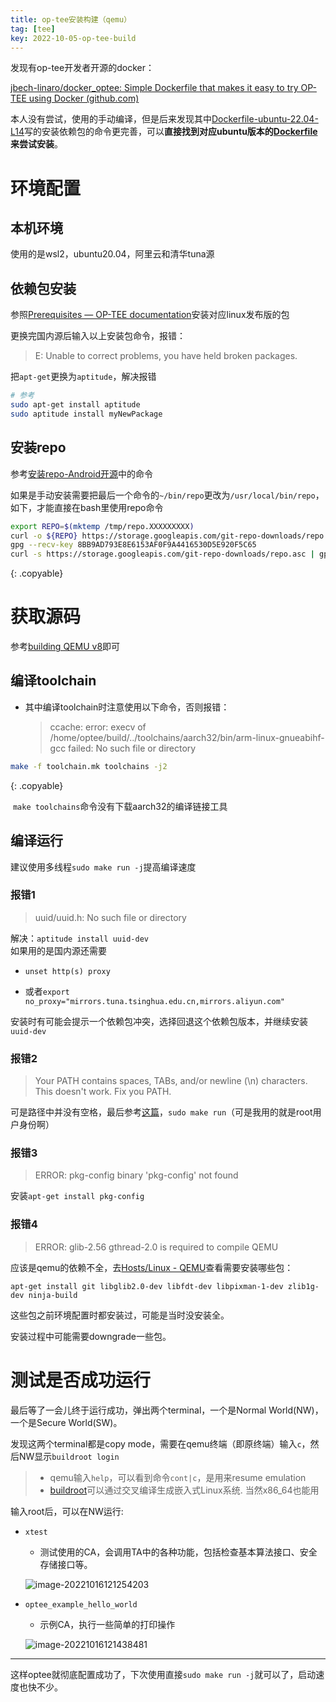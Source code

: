 ```yaml
---
title: op-tee安装构建（qemu）
tag: [tee]
key: 2022-10-05-op-tee-build
---
```




发现有op-tee开发者开源的docker：

[jbech-linaro/docker_optee: Simple Dockerfile that makes it easy to try OP-TEE using Docker (github.com)](https://github.com/jbech-linaro/docker_optee)

本人没有尝试，使用的手动编译，但是后来发现其中[Dockerfile-ubuntu-22.04-L14](https://github.com/jbech-linaro/docker_optee/blob/f82883937572daa94c45c6e24017ad712727c622/Dockerfile#L14)写的安装依赖包的命令更完善，可以**直接找到对应ubuntu版本的[Dockerfile](https://github.com/jbech-linaro/docker_optee/blob/ubuntu-22.04/Dockerfile)来尝试安装**。

# 环境配置

## 本机环境

使用的是wsl2，ubuntu20.04，阿里云和清华tuna源

## 依赖包安装

参照[Prerequisites — OP-TEE documentation](https://optee.readthedocs.io/en/latest/building/prerequisites.html)安装对应linux发布版的包

更换完国内源后输入以上安装包命令，报错：

>E: Unable to correct problems, you have held broken packages.

把`apt-get`更换为`aptitude`，解决报错

```bash
# 参考
sudo apt-get install aptitude
sudo aptitude install myNewPackage
```

## 安装repo

参考[安装repo-Android开源](https://source.android.com/docs/setup/develop#installing-repo)中的命令

如果是手动安装需要把最后一个命令的`~/bin/repo`更改为`/usr/local/bin/repo`，如下，才能直接在bash里使用repo命令

```bash
export REPO=$(mktemp /tmp/repo.XXXXXXXXX)
curl -o ${REPO} https://storage.googleapis.com/git-repo-downloads/repo
gpg --recv-key 8BB9AD793E8E6153AF0F9A4416530D5E920F5C65
curl -s https://storage.googleapis.com/git-repo-downloads/repo.asc | gpg --verify - ${REPO} && install -m 755 ${REPO} /usr/local/bin/repo
```
{: .copyable} 

# 获取源码

参考[building QEMU v8](https://optee.readthedocs.io/en/latest/building/devices/qemu.html#qemu-v8)即可

## 编译toolchain

- 其中编译toolchain时注意使用以下命令，否则报错：

	> ccache: error: execv of /home/optee/build/../toolchains/aarch32/bin/arm-linux-gnueabihf-gcc failed: No such file or directory

```bash
make -f toolchain.mk toolchains -j2
```
{: .copyable} 

​	`make toolchains`命令没有下载aarch32的编译链接工具

## 编译运行

建议使用多线程`sudo make run -j`提高编译速度

### 报错1

> uuid/uuid.h: No such file or directory

解决：`aptitude install uuid-dev`
​	
如果用的是国内源还需要

- `unset http(s) proxy`

- 或者`export no_proxy="mirrors.tuna.tsinghua.edu.cn,mirrors.aliyun.com"`

安装时有可能会提示一个依赖包冲突，选择回退这个依赖包版本，并继续安装`uuid-dev`

### 报错2

> Your PATH contains spaces, TABs, and/or newline (\n) characters.
> This doesn't work. Fix you PATH.

可是路径中并没有空格，最后参考[这篇](https://blog.csdn.net/weixin_45502929/article/details/119642271)，`sudo make run`（可是我用的就是root用户身份啊）

### 报错3

> ERROR: pkg-config binary 'pkg-config' not found

安装`apt-get install pkg-config`

### 报错4

> ERROR: glib-2.56 gthread-2.0 is required to compile QEMU

应该是qemu的依赖不全，去[Hosts/Linux - QEMU](https://wiki.qemu.org/Hosts/Linux)查看需要安装哪些包：

`apt-get install git libglib2.0-dev libfdt-dev libpixman-1-dev zlib1g-dev ninja-build`

这些包之前环境配置时都安装过，可能是当时没安装全。

安装过程中可能需要downgrade一些包。

# 测试是否成功运行

最后等了一会儿终于运行成功，弹出两个terminal，一个是Normal World(NW)，一个是Secure World(SW)。

发现这两个terminal都是copy mode，需要在qemu终端（即原终端）输入`c`，然后NW显示`buildroot login`

> - qemu输入`help`，可以看到命令`cont|c`，是用来resume emulation
> - [buildroot](https://buildroot.org/)可以通过交叉编译生成嵌入式Linux系统. 当然x86_64也能用

输入root后，可以在NW运行:

- `xtest`

  - 测试使用的CA，会调用TA中的各种功能，包括检查基本算法接口、安全存储接口等。

  ![image-20221016121254203](https://xdo0.github.io/imgsrc/image-20221016121254203.png)

- `optee_example_hello_world`

  - 示例CA，执行一些简单的打印操作

  ![image-20221016121438481](https://xdo0.github.io/imgsrc/image-20221016121438481.png)

---

这样optee就彻底配置成功了，下次使用直接`sudo make run -j`就可以了，启动速度也快不少。
